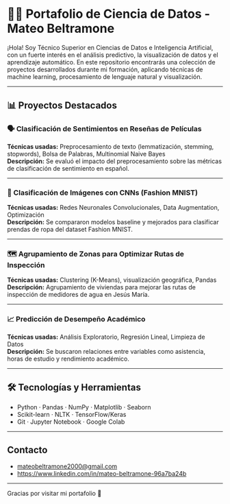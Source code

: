 # 👨‍💻 Portafolio de Ciencia de Datos - Mateo Beltramone

¡Hola! Soy Técnico Superior en Ciencias de Datos e Inteligencia Artificial, con un fuerte interés en el análisis predictivo, la visualización de datos y el aprendizaje automático. En este repositorio encontrarás una colección de proyectos desarrollados durante mi formación, aplicando técnicas de machine learning, procesamiento de lenguaje natural y visualización.

---

## 📊 Proyectos Destacados

### 🗣️ Clasificación de Sentimientos en Reseñas de Películas
**Técnicas usadas:** Preprocesamiento de texto (lemmatización, stemming, stopwords), Bolsa de Palabras, Multinomial Naive Bayes  
**Descripción:** Se evaluó el impacto del preprocesamiento sobre las métricas de clasificación de sentimiento en español.  

---

### 🧠 Clasificación de Imágenes con CNNs (Fashion MNIST)
**Técnicas usadas:** Redes Neuronales Convolucionales, Data Augmentation, Optimización  
**Descripción:** Se compararon modelos baseline y mejorados para clasificar prendas de ropa del dataset Fashion MNIST.

---

### 🗺️ Agrupamiento de Zonas para Optimizar Rutas de Inspección
**Técnicas usadas:** Clustering (K-Means), visualización geográfica, Pandas  
**Descripción:** Agrupamiento de viviendas para mejorar las rutas de inspección de medidores de agua en Jesús María.  

---

### 📈 Predicción de Desempeño Académico
**Técnicas usadas:** Análisis Exploratorio, Regresión Lineal, Limpieza de Datos  
**Descripción:** Se buscaron relaciones entre variables como asistencia, horas de estudio y rendimiento académico.  

---

## 🛠️ Tecnologías y Herramientas

- Python · Pandas · NumPy · Matplotlib · Seaborn  
- Scikit-learn · NLTK · TensorFlow/Keras  
- Git · Jupyter Notebook · Google Colab

---

## Contacto

-  mateobeltramone2000@gmail.com
- https://www.linkedin.com/in/mateo-beltramone-96a7ba24b

---

Gracias por visitar mi portafolio 👋

